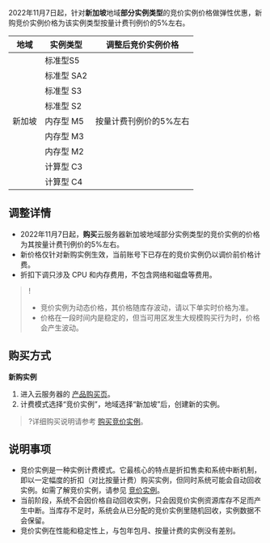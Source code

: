 2022年11月7日起，针对**新加坡**地域**部分实例类型**的竞价实例价格做弹性优惠，新购竞价实例价格为该实例类型按量计费刊例价的5%左右。


<table>
<thead>
<tr>
<th>地域</th>
<th>实例类型</th>
<th>调整后竞价实例价格</th>
</tr>
</thead>
<tbody><tr>
<td rowspan="9">新加坡</td>
<td>标准型S5</td>
<td rowspan="9">按量计费刊例价的5%左右</td>
</tr>
<tr>
<td>标准型 SA2</td>
</tr>
<tr>
<td>标准型 S3</td>
</tr>
<tr>
<td>标准型 S2</td>
</tr>
<tr>
<td>内存型 M5</td>
</tr>
<tr>
<td>内存型 M3</td>
</tr>
<tr>
<td>内存型 M2</td>
</tr>
<tr>
<td>计算型 C3</td>
</tr>
<tr>
<td>计算型 C4</td>
</tr>
</tbody></table>


## 调整详情
- 2022年11月7日起，**购买**云服务器新加坡地域部分实例类型的竞价实例的价格 为其按量计费刊例价的5%左右。
- 新价格仅针对新购实例生效，当前账号下已存在的竞价实例仍以调价前价格计费。
- 折扣下调只涉及 CPU 和内存费用，不包含网络和磁盘等费用。

>!
>- 竞价实例为动态价格，其价格随库存波动，请以下单实时价格为准。
>- 价格在一段时间内是稳定的，但当可用区发生大规模购买行为时，价格会产生波动。


## 购买方式

**新购实例**
1. 进入云服务器的 [产品购买页](https://buy.cloud.tencent.com/cvm)。
2. 计费模式选择“竞价实例”，地域选择“新加坡”后，创建新的实例。
>?详细购买说明请参考 [购买竞价实例](https://cloud.tencent.com/document/product/213/506#.E7.AB.9E.E4.BB.B7.E5.AE.9E.E4.BE.8B)。



## 说明事项
- 竞价实例是一种实例计费模式。它最核心的特点是折扣售卖和系统中断机制，即以一定幅度的折扣（对比按量计费）购买实例，但同时系统可能会自动回收实例。如需了解竞价实例，请参见 [竞价实例](https://cloud.tencent.com/document/product/213/17816)。
- 当前阶段，系统不会因价格自动回收实例，只会因竞价实例资源库存不足而产生中断。当库存不足时，系统会从已分配的竞价实例里随机回收，实例数据不会保留。
- 竞价实例在性能和稳定性上，与包年包月、按量计费的实例没有差别。

